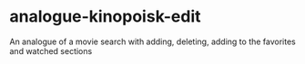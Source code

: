# analogue-kinopoisk-edit
An analogue of a movie search with adding, deleting, adding to the favorites and watched sections
